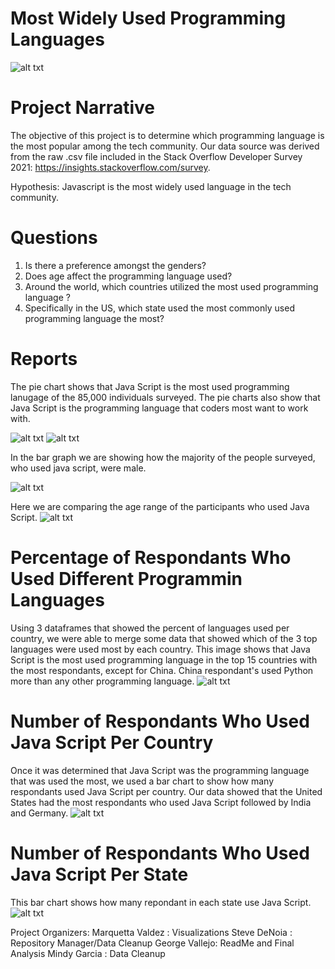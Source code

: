 # Most Widely Used Programming Languages
 
![alt txt](Images/IntroImage.jpeg)

# Project Narrative
The objective of this project is to determine which programming language is the most popular among the tech community. Our data source was derived from the raw .csv file included in the Stack Overflow Developer Survey 2021: https://insights.stackoverflow.com/survey.

Hypothesis: Javascript is the most widely used language in the tech community.

# Questions
1.  Is there a preference amongst the genders?
2. Does age affect the programming language used?
3. Around the world, which countries utilized the most used programming language ?
4. Specifically in the US, which state used the most commonly used programming language the most?

# Reports
The pie chart shows that Java Script is the most used programming lanugage of the 85,000 individuals surveyed. The pie charts also show that Java Script is the programming language that coders most want to work with.

![alt txt](Images/workWITH.png) ![alt txt](Images/WANTwork.png) 


In the bar graph we are showing how the majority of the people surveyed, who used java script, were male. 

![alt txt](Images/genderJSusers.png)



Here we are comparing the age range of the participants who used Java Script.
![alt txt](Images/JS.usersbyage.png)


# Percentage of Respondants Who Used Different Programmin Languages
Using 3 dataframes that showed the percent of languages used per country, we were able to merge some data that showed which of the 3 top languages were used most by each country. This image shows that Java Script is the most used programming language in the top 15 countries with the most respondants, except for China. China respondant's used Python more than any other programming language.
![alt txt](Images/country_percents.png)


# Number of Respondants Who Used Java Script Per Country

Once it was determined that Java Script was the programming language that was used the most, we used a bar chart to show how many respondants used Java Script per country. Our data showed that the United States had the most respondants who used Java Script followed by India and Germany.
![alt txt](Images/JSusercountry.png)

  
# Number of Respondants Who Used Java Script Per State

This bar chart shows how many repondant in each state use Java Script. 
![alt txt](Images/StatesmostJSusers.png)

Project Organizers:
Marquetta Valdez : Visualizations
Steve DeNoia : Repository Manager/Data Cleanup
George Vallejo: ReadMe and Final Analysis
Mindy Garcia : Data Cleanup
